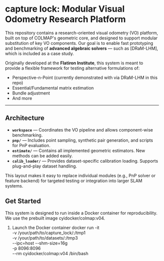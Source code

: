 # capture lock: Modular Visual Odometry Research Platform

This repository contains a research-oriented visual odometry (VO) platform, built on top of COLMAP's geometric core, and designed to support modular substitution of key VO components. Our goal is to enable fast prototyping and benchmarking of **advanced algebraic solvers** — such as [DRaM-LHM], which is included as a case study.

Originally developed at the **Flatiron Institute**, this system is meant to provide a flexible framework for testing alternative formulations of:
- Perspective-n-Point (currently demonstrated with via DRaM-LHM in this repo)
- Essential/Fundamental matrix estimation
- Bundle adjustment
- And more

---

## Architecture
- **`workspace`** — Coordinates the VO pipeline and allows component-wise benchmarking.
- **`pnp/`** — Includes point sampling, synthetic pair generation, and scripts for PnP evaluation.
- **`estimate/`** — Contains all implemented geometric estimators. New methods can be added easily.
- **`calib_loader/`** — Provides dataset-specific calibration loading. Supports plug-and-play dataset handling.

This layout makes it easy to replace individual modules (e.g., PnP solver or feature backend) for targeted testing or integration into larger SLAM systems.

## Get Started
This system is designed to run inside a Docker container for reproducibility. We use the prebuilt image cyidocker/colmap:v04.

1. Launch the Docker container
docker run -it \
  -v /your/path/to/capture_lock/:/tmp1 \
  -v /your/path/to/datasets/:/tmp3 \
  --ipc=host --shm-size=16g \
  -p 8096:8096 \
  --rm cyidocker/colmap:v04 /bin/bash





